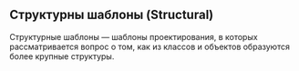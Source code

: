 ## Структурны шаблоны (Structural)

Структурные шаблоны — шаблоны проектирования, в которых
рассматривается вопрос о том, как из классов и объектов образуются
более крупные структуры.

